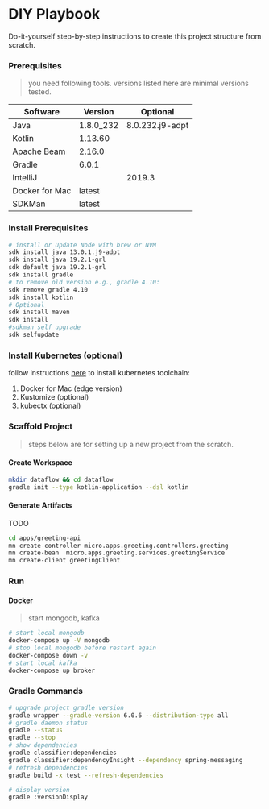 DIY Playbook
============

Do-it-yourself step-by-step instructions to create this project structure from scratch.


### Prerequisites  
> you need following tools. versions listed here are minimal versions tested.

| Software                      | Version         | Optional         |  
|-------------------------------|-----------------|------------------| 
| Java                          | 1.8.0_232       | 8.0.232.j9-adpt  | 
| Kotlin                        | 1.13.60         |                  | 
| Apache Beam                   | 2.16.0          |                  |
| Gradle                        | 6.0.1           |                  |
| IntelliJ                      |                 | 2019.3           |
| Docker for Mac                | latest          |                  |
| SDKMan                        | latest          |                  |



### Install Prerequisites
```bash
# install or Update Node with brew or NVM
sdk install java 13.0.1.j9-adpt
sdk install java 19.2.1-grl
sdk default java 19.2.1-grl
sdk install gradle
# to remove old version e.g., gradle 4.10:
sdk remove gradle 4.10
sdk install kotlin 
# Optional
sdk install maven
sdk install 
#sdkman self upgrade
sdk selfupdate
```

### Install Kubernetes (optional)
follow instructions [here](https://gist.github.com/xmlking/62ab53753c0f0f5247d0e174b31dab21) to install kubernetes toolchain:
1. Docker for Mac (edge version)
2. Kustomize (optional)
3. kubectx (optional)


### Scaffold Project
> steps below are for setting up a new project from the scratch.


#### Create Workspace
```bash
mkdir dataflow && cd dataflow
gradle init --type kotlin-application --dsl kotlin
```
 
#### Generate Artifacts
TODO
```bash
cd apps/greeting-api
mn create-controller micro.apps.greeting.controllers.greeting
mn create-bean  micro.apps.greeting.services.greetingService
mn create-client greetingClient
```

### Run

#### Docker
> start mongodb, kafka
```bash
# start local mongodb
docker-compose up -V mongodb
# stop local mongodb before restart again
docker-compose down -v
# start local kafka
docker-compose up broker
```

### Gradle Commands
```bash
# upgrade project gradle version
gradle wrapper --gradle-version 6.0.6 --distribution-type all
# gradle daemon status 
gradle --status
gradle --stop
# show dependencies
gradle classifier:dependencies
gradle classifier:dependencyInsight --dependency spring-messaging
# refresh dependencies
gradle build -x test --refresh-dependencies 

# display version 
gradle :versionDisplay
```

 